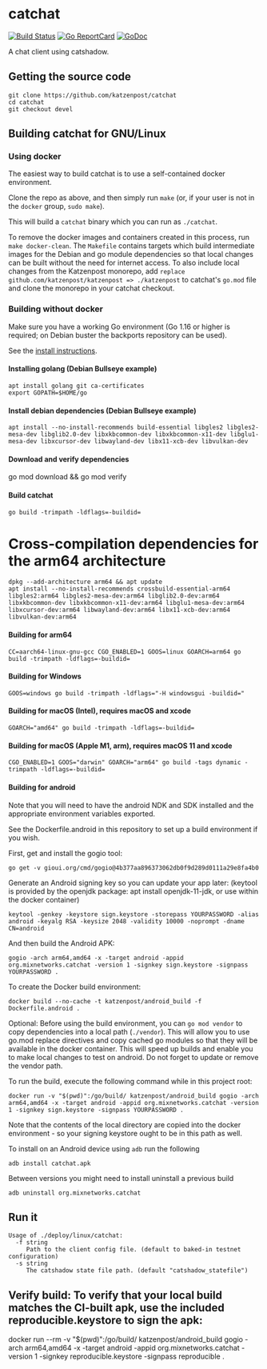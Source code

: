 catchat
=======

[![Build Status](https://github.com/katzenpost/catchat/actions/workflows/go.yml/badge.svg?branch=devel)](https://github.com/katzenpost/catchat/actions/workflows/go.yml)
[![Go ReportCard](http://goreportcard.com/badge/katzenpost/catchat)](http://goreportcard.com/report/katzenpost/catchat)
[![GoDoc](https://godoc.org/github.com/golang/gddo?status.svg)](https://pkg.go.dev/github.com/katzenpost/catchat?tab=doc)

A chat client using catshadow.

## Getting the source code

    git clone https://github.com/katzenpost/catchat
    cd catchat
    git checkout devel

## Building catchat for GNU/Linux

### Using docker

The easiest way to build catchat is to use a self-contained docker environment.

Clone the repo as above, and then simply run `make` (or, if your user is not in
the `docker` group, `sudo make`).

This will build a `catchat` binary which you can run as `./catchat`.

To remove the docker images and containers created in this process, run `make
docker-clean`. The `Makefile` contains targets which build intermediate images
for the Debian and go module dependencies so that local changes can be built
without the need for internet access. To also include local changes from the
Katzenpost monorepo, add `replace github.com/katzenpost/katzenpost =>
./katzenpost` to catchat's `go.mod` file and clone the monorepo in your catchat
checkout.

### Building without docker

Make sure you have a working Go environment (Go 1.16 or higher is required; on
Debian buster the backports repository can be used).

See the [install instructions](http://golang.org/doc/install.html).

#### Installing golang (Debian Bullseye example)

    apt install golang git ca-certificates
    export GOPATH=$HOME/go

#### Install debian dependencies (Debian Bullseye example)

    apt install --no-install-recommends build-essential libgles2 libgles2-mesa-dev libglib2.0-dev libxkbcommon-dev libxkbcommon-x11-dev libglu1-mesa-dev libxcursor-dev libwayland-dev libx11-xcb-dev libvulkan-dev

#### Download and verify dependencies

   go mod download && go mod verify

#### Build catchat

    go build -trimpath -ldflags=-buildid=

# Cross-compilation dependencies for the arm64 architecture

    dpkg --add-architecture arm64 && apt update
    apt install --no-install-recommends crossbuild-essential-arm64 libgles2:arm64 libgles2-mesa-dev:arm64 libglib2.0-dev:arm64 libxkbcommon-dev libxkbcommon-x11-dev:arm64 libglu1-mesa-dev:arm64 libxcursor-dev:arm64 libwayland-dev:arm64 libx11-xcb-dev:arm64 libvulkan-dev:arm64

#### Building for arm64

    CC=aarch64-linux-gnu-gcc CGO_ENABLED=1 GOOS=linux GOARCH=arm64 go build -trimpath -ldflags=-buildid=

#### Building for Windows

    GOOS=windows go build -trimpath -ldflags="-H windowsgui -buildid="

#### Building for macOS (Intel), requires macOS and xcode

    GOARCH="amd64" go build -trimpath -ldflags=-buildid=

#### Building for macOS (Apple M1, arm), requires macOS 11 and xcode

    CGO_ENABLED=1 GOOS="darwin" GOARCH="arm64" go build -tags dynamic -trimpath -ldflags=-buildid=

#### Building for android

Note that you will need to have the android NDK and SDK installed and the
appropriate environment variables exported.

See the Dockerfile.android in this repository to set up a build environment if you wish.

First, get and install the gogio tool:

    go get -v gioui.org/cmd/gogio@4b377aa896373062db0f9d289d0111a29e8fa4b0

Generate an Android signing key so you can update your app later:
(keytool is provided by the openjdk package: apt install openjdk-11-jdk, or use within the docker container)

    keytool -genkey -keystore sign.keystore -storepass YOURPASSWORD -alias android -keyalg RSA -keysize 2048 -validity 10000 -noprompt -dname CN=android

And then build the Android APK:

    gogio -arch arm64,amd64 -x -target android -appid org.mixnetworks.catchat -version 1 -signkey sign.keystore -signpass YOURPASSWORD .

To create the Docker build environment:

    docker build --no-cache -t katzenpost/android_build -f Dockerfile.android .

Optional: Before using the build environment, you can `go mod vendor` to copy
dependencies into a local path (`./vendor`).  This will allow you to use go.mod
replace directives and copy cached go modules so that they will be available in
the docker container. This will speed up builds and enable you to make local
changes to test on android. Do not forget to update or remove the vendor path.

To run the build, execute the following command while in this project root:

    docker run -v "$(pwd)":/go/build/ katzenpost/android_build gogio -arch arm64,amd64 -x -target android -appid org.mixnetworks.catchat -version 1 -signkey sign.keystore -signpass YOURPASSWORD .

Note that the contents of the local directory are copied into the docker environment - so your signing keystore ought to be in this path as well.

To install on an Android device using `adb` run the following

    adb install catchat.apk 

Between versions you might need to install uninstall a previous build

    adb uninstall org.mixnetworks.catchat

## Run it

    Usage of ./deploy/linux/catchat:
      -f string
         Path to the client config file. (default to baked-in testnet configuration)
      -s string
         The catshadow state file path. (default "catshadow_statefile")

## Verify build: To verify that your local build matches the CI-built apk, use the included reproducible.keystore to sign the apk:

   docker run --rm -v "$(pwd)":/go/build/ katzenpost/android_build gogio -arch arm64,amd64 -x -target android -appid org.mixnetworks.catchat -version 1 -signkey reproducible.keystore -signpass reproducible .
